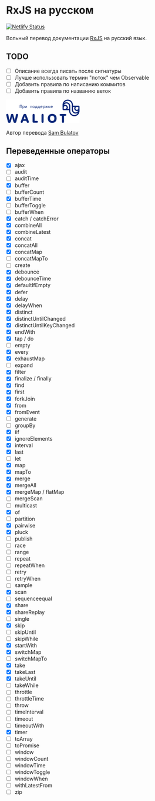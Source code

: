 # RxJS на русском

[![Netlify Status](https://api.netlify.com/api/v1/badges/0a53d23d-797a-4590-b924-bc716173b358/deploy-status)](https://app.netlify.com/sites/rxjs-ru/deploys)

Вольный перевод документации [RxJS](https://rxjs.dev) на русский язык.

## TODO

- [ ] Описание всегда писать после сигнатуры
- [ ] Лучше использовать термин "поток" чем Observable
- [ ] Добавить правила по написанию коммитов
- [ ] Добавить правила по названию веток

<a href='https://waliot.com'>
  <img src='assets/waliot.svg' width='200'>
</a>

Автор перевода [Sam Bulatov](https://github.com/mephistophelius)

## Переведенные операторы

- [x] ajax
- [ ] audit
- [ ] auditTime
- [x] buffer
- [ ] bufferCount
- [x] bufferTime
- [ ] bufferToggle
- [ ] bufferWhen
- [x] catch / catchError
- [x] combineAll
- [x] combineLatest
- [x] concat
- [x] concatAll
- [x] concatMap
- [ ] concatMapTo
- [ ] create
- [x] debounce
- [x] debounceTime
- [x] defaultIfEmpty
- [x] defer
- [x] delay
- [x] delayWhen
- [x] distinct
- [x] distinctUntilChanged
- [x] distinctUntilKeyChanged
- [x] endWith
- [x] tap / do
- [ ] empty
- [x] every
- [x] exhaustMap
- [ ] expand
- [x] filter
- [x] finalize / finally
- [x] find
- [x] first
- [x] forkJoin
- [x] from
- [x] fromEvent
- [ ] generate
- [ ] groupBy
- [x] iif
- [x] ignoreElements
- [x] interval
- [x] last
- [ ] let
- [x] map
- [x] mapTo
- [x] merge
- [x] mergeAll
- [x] mergeMap / flatMap
- [ ] mergeScan
- [ ] multicast
- [x] of
- [ ] partition
- [x] pairwise
- [x] pluck
- [ ] publish
- [ ] race
- [ ] range
- [ ] repeat
- [ ] repeatWhen
- [ ] retry
- [ ] retryWhen
- [ ] sample
- [x] scan
- [ ] sequenceequal
- [x] share
- [x] shareReplay
- [ ] single
- [x] skip
- [ ] skipUntil
- [ ] skipWhile
- [x] startWith
- [x] switchMap
- [ ] switchMapTo
- [x] take
- [x] takeLast
- [x] takeUntil
- [ ] takeWhile
- [ ] throttle
- [ ] throttleTime
- [ ] throw
- [ ] timeInterval
- [ ] timeout
- [ ] timeoutWith
- [x] timer
- [ ] toArray
- [ ] toPromise
- [ ] window
- [ ] windowCount
- [ ] windowTime
- [ ] windowToggle
- [ ] windowWhen
- [ ] withLatestFrom
- [ ] zip
